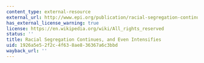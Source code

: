 ```yaml
---
content_type: external-resource
external_url: http://www.epi.org/publication/racial-segregation-continues-intensifies/
has_external_license_warning: true
license: https://en.wikipedia.org/wiki/All_rights_reserved
status: ''
title: Racial Segregation Continues, and Even Intensifies
uid: 1926a5e5-2f2c-4f63-8ae8-36367a6c3bbd
wayback_url: ''
---
```

